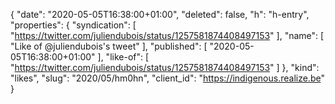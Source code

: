 {
  "date": "2020-05-05T16:38:00+01:00",
  "deleted": false,
  "h": "h-entry",
  "properties": {
    "syndication": [
      "https://twitter.com/juliendubois/status/1257581874408497153"
    ],
    "name": [
      "Like of @juliendubois's tweet"
    ],
    "published": [
      "2020-05-05T16:38:00+01:00"
    ],
    "like-of": [
      "https://twitter.com/juliendubois/status/1257581874408497153"
    ]
  },
  "kind": "likes",
  "slug": "2020/05/hm0hn",
  "client_id": "https://indigenous.realize.be"
}
